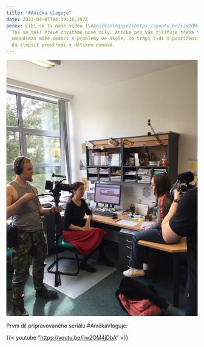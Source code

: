 ```yaml
---
title: "#Anička vloguje"
date: 2022-04-07T06:39:16.297Z
perex: Líbí se Ti naše video [\#AničkaVloguje](https://youtu.be/iiw2OM4jDbA)?
  Tak se těš! Právě chystáme nové díly. Anička pro vás zjišťuje třeba to, jak
  ombudsman může pomoci s problémy ve škole, co trápí lidi s postižením a jak se
  dá zlepšit prostředí v dětském domově.
---
```

![V kanceláři se nachází Anička, právnička a dva kameramani.](anicka_vloguje.jpeg "Natáčení #Aničkavloguje")

První díl připravovaného seriálu #AničkaVloguje: 

{{< youtube "https://youtu.be/iiw2OM4jDbA" >}}